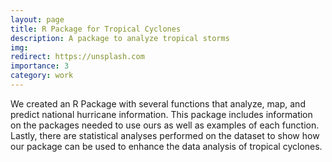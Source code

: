 ```yaml
---
layout: page
title: R Package for Tropical Cyclones
description: A package to analyze tropical storms
img: 
redirect: https://unsplash.com
importance: 3
category: work
---
```


We created an R Package with several functions that analyze, map, and predict national hurricane information. This package includes information on the packages needed to use ours as well as examples of each function. Lastly, there are statistical analyses performed on the dataset to show how our package can be used to enhance the data analysis of tropical cyclones.
